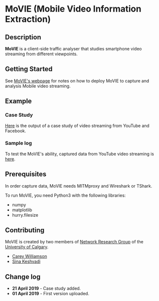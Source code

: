 # MoVIE (Mobile Video Information Extraction)

## Description
<b>MoVIE</b> is a client-side traffic analyser that studies smartphone video streaming from different viewpoints.

## Getting Started
See [MoVIE's webpage](https://pages.cpsc.ucalgary.ca/~sina.keshvadi1/movie) for notes on how to deploy MoVIE to capture and analysis Mobile video streaming.

## Example

### Case Study
[Here](https://pages.cpsc.ucalgary.ca/~sina.keshvadi1/movie/case.html) is the output of a case study of video streaming from YouTube and Facebook.

### Sample log
To test the MoVIE's ability, captured data from YouTube video streaming is [here](https://pages.cpsc.ucalgary.ca/~sina.keshvadi1/movie/example). 


## Prerequisites
In order capture data, MoVIE needs MITMproxy and Wireshark or TShark. 

To run MoVIE, you need Python3 with the following libraries:
* numpy
* matplotlib
* hurry.filesize

## Contributing
MoVIE is created by two members of [Network Research Group](https://www.ucalgary.ca/elisa/) of the [University of Calgary](https://www.ucalgary.ca/).

* [Carey Williamson](http://pages.cpsc.ucalgary.ca/~carey/) 
* [Sina Keshvadi](http://pages.cpsc.ucalgary.ca/~sina.keshvadi1/)

## Change log
* <b>21 April 2019</b> - Case study added.
* <b>01 April 2019</b> - First version uploaded.
